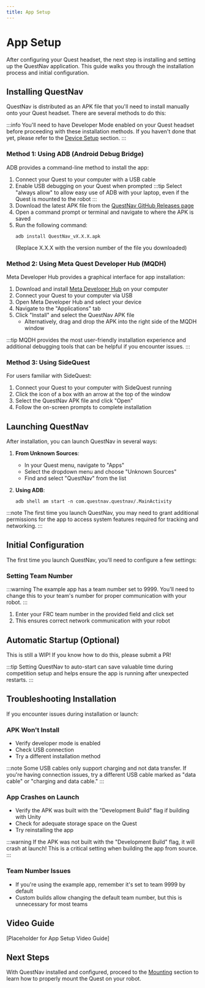 ```yaml
---
title: App Setup 
---
```

# App Setup

After configuring your Quest headset, the next step is installing and setting up the QuestNav application. This guide walks you through the installation process and initial configuration.

## Installing QuestNav

QuestNav is distributed as an APK file that you'll need to install manually onto your Quest headset. There are several methods to do this:

:::info
You'll need to have Developer Mode enabled on your Quest headset before proceeding with these installation methods. If you haven't done that yet, please refer to the [Device Setup](/docs/getting-started/device-setup) section.
:::

### Method 1: Using ADB (Android Debug Bridge)
ADB provides a command-line method to install the app:

1. Connect your Quest to your computer with a USB cable
2. Enable USB debugging on your Quest when prompted
:::tip
Select "always allow" to allow easy use of ADB with your laptop, even if the Quest is mounted to the robot
:::
3. Download the latest APK file from the [QuestNav GitHub Releases page](https://github.com/QuestNav/QuestNav/releases)
4. Open a command prompt or terminal and navigate to where the APK is saved
5. Run the following command:
   ```
   adb install QuestNav_vX.X.X.apk
   ```
   (Replace X.X.X with the version number of the file you downloaded)

### Method 2: Using Meta Quest Developer Hub (MQDH)
Meta Developer Hub provides a graphical interface for app installation:

1. Download and install [Meta Developer Hub](https://developer.oculus.com/documentation/unity/ts-odh/) on your computer
2. Connect your Quest to your computer via USB
3. Open Meta Developer Hub and select your device
4. Navigate to the "Applications" tab
5. Click "Install" and select the QuestNav APK file
    - Alternatively, drag and drop the APK into the right side of the MQDH window

:::tip
MQDH provides the most user-friendly installation experience and additional debugging tools that can be helpful if you encounter issues.
:::

### Method 3: Using SideQuest
For users familiar with SideQuest:

1. Connect your Quest to your computer with SideQuest running
2. Click the icon of a box with an arrow at the top of the window
3. Select the QuestNav APK file and click "Open"
4. Follow the on-screen prompts to complete installation

## Launching QuestNav

After installation, you can launch QuestNav in several ways:

1. **From Unknown Sources**:
    - In your Quest menu, navigate to "Apps"
    - Select the dropdown menu and choose "Unknown Sources"
    - Find and select "QuestNav" from the list

2. **Using ADB**:
   ```
   adb shell am start -n com.questnav.questnav/.MainActivity
   ```

:::note
The first time you launch QuestNav, you may need to grant additional permissions for the app to access system features required for tracking and networking.
:::

## Initial Configuration

The first time you launch QuestNav, you'll need to configure a few settings:

### Setting Team Number

:::warning
The example app has a team number set to 9999. You'll need to change this to your team's number for proper communication with your robot.
:::

1. Enter your FRC team number in the provided field and click set
2. This ensures correct network communication with your robot

## Automatic Startup (Optional)

This is still a WIP! If you know how to do this, please submit a PR!

:::tip
Setting QuestNav to auto-start can save valuable time during competition setup and helps ensure the app is running after unexpected restarts.
:::

## Troubleshooting Installation

If you encounter issues during installation or launch:

### APK Won't Install
- Verify developer mode is enabled
- Check USB connection
- Try a different installation method

:::note
Some USB cables only support charging and not data transfer. If you're having connection issues, try a different USB cable marked as "data cable" or "charging and data cable."
:::

### App Crashes on Launch
- Verify the APK was built with the "Development Build" flag if building with Unity
- Check for adequate storage space on the Quest
- Try reinstalling the app

:::warning
If the APK was not built with the "Development Build" flag, it will crash at launch! This is a critical setting when building the app from source.
:::

### Team Number Issues
- If you're using the example app, remember it's set to team 9999 by default
- Custom builds allow changing the default team number, but this is unnecessary for most teams

## Video Guide
[Placeholder for App Setup Video Guide]

## Next Steps
With QuestNav installed and configured, proceed to the [Mounting](./mounting) section to learn how to properly mount the Quest on your robot.